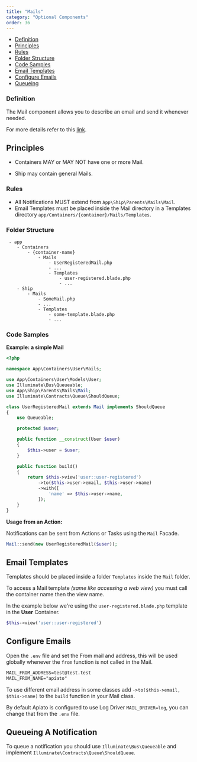 ```yaml
---
title: "Mails"
category: "Optional Components"
order: 36
---
```


* [Definition](#definition)
* [Principles](#principles)
* [Rules](#rules)
* [Folder Structure](#folder-structure)
* [Code Samples](#code-samples)
* [Email Templates](#Templates)
* [Configure Emails](#config)
* [Queueing](#Queueing)

<a name="definition"></a>

### Definition

The Mail component allows you to describe an email and send it whenever needed. 

For more details refer to this [link](https://laravel.com/docs/mail).

<a name="principles"></a>

## Principles

- Containers MAY or MAY NOT have one or more Mail.

- Ship may contain general Mails.


<a name="rules"></a>

### Rules

- All Notifications MUST extend from `App\Ship\Parents\Mails\Mail`.
- Email Templates must be placed inside the Mail directory in a Templates directory `app/Containers/{container}/Mails/Templates`.

<a name="folder-structure"></a>

### Folder Structure

```
 - app
    - Containers
        - {container-name}
            - Mails
                - UserRegisteredMail.php
                - ...
                - Templates
                    - user-registered.blade.php
                    - ...
    - Ship
        - Mails
            - SomeMail.php
            - ...
            - Templates
                - some-template.blade.php
                - ...
```

<a name="code-samples"></a>

### Code Samples

**Example: a simple Mail**

```php
<?php

namespace App\Containers\User\Mails;

use App\Containers\User\Models\User;
use Illuminate\Bus\Queueable;
use App\Ship\Parents\Mails\Mail;
use Illuminate\Contracts\Queue\ShouldQueue;

class UserRegisteredMail extends Mail implements ShouldQueue
{
    use Queueable;

    protected $user;

    public function __construct(User $user)
    {
        $this->user = $user;
    }

    public function build()
    {
        return $this->view('user::user-registered')
            ->to($this->user->email, $this->user->name)
            ->with([
                'name' => $this->user->name,
            ]);
    }
}
```

**Usage from an Action:**

Notifications can be sent from Actions or Tasks using the `Mail` Facade.

```php
Mail::send(new UserRegisteredMail($user));
```


<a name="Templates"></a>
## Email Templates

Templates should be placed inside a folder `Templates` inside the `Mail` folder.

To access a Mail template *(same like accessing a web view)* you must call the container name then the view name.   

In the example below we're using the `user-registered.blade.php` template in the **User** Container.

```php
$this->view('user::user-registered')
```


<a name="config"></a>
## Configure Emails

Open the `.env` file and set the From mail and address, this will be used globally whenever the `from` function is not called in the Mail. 

```markdown
MAIL_FROM_ADDRESS=test@test.test
MAIL_FROM_NAME="apiato"
```
To use different email address in some classes add `->to($this->email, $this->name)` to the `build` function in your Mail class. 

By default Apiato is configured to use Log Driver `MAIL_DRIVER=log`, you can change that from the `.env` file.

<a name="Queueing"></a>
## Queueing A Notification 

To queue a notification you should use `Illuminate\Bus\Queueable` and implement `Illuminate\Contracts\Queue\ShouldQueue`.
